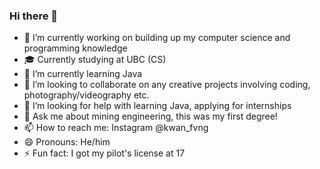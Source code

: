 ### Hi there 👋

- 🔭 I’m currently working on building up my computer science and programming knowledge
- 🎓 Currently studying at UBC (CS)
- 🌱 I’m currently learning Java
- 👯 I’m looking to collaborate on any creative projects involving coding, photography/videography etc.
- 🤔 I’m looking for help with learning Java, applying for internships
- 💬 Ask me about mining engineering, this was my first degree!
- 📫 How to reach me: Instagram @kwan_fvng
- 😄 Pronouns: He/him
- ⚡ Fun fact: I got my pilot's license at 17

